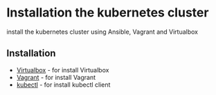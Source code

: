 # Installation the kubernetes cluster

install the kubernetes cluster using Ansible, Vagrant and Virtualbox

## Installation

* [Virtualbox](https://www.virtualbox.org/wiki/Downloads) - for install Virtualbox
* [Vagrant](https://www.vagrantup.com/docs/installation/) - for install Vagrant
* [kubectl](https://kubernetes.io/docs/tasks/tools/install-kubectl/) - for install kubectl client
